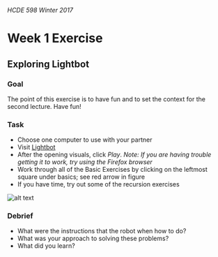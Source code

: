 _HCDE 598 Winter 2017_
# Week 1 Exercise
## Exploring Lightbot 

### Goal
The point of this exercise is to have fun and to set the context for the second lecture. Have fun!

### Task
* Choose one computer to use with your partner
* Visit [Lightbot](http://coweb.cc.gatech.edu/ice-gt/1835)
* After the opening visuals, click _Play_.  _Note: If you are having trouble getting it to work, try using the Firefox browser_
* Work through all of the Basic Exercises by clicking on the leftmost square under basics; see red arrow in figure
* If you have time, try out some of the recursion exercises

![alt text][lightbot]

### Debrief
* What were the instructions that the robot when how to do?
* What was your approach to solving these problems?
* What did you learn?

[lightbot]: https://github.com/susanev/2016_Winter_UWHCDE_p5/blob/master/lessons/week1/exercises/images/lightbot.png "Lightbot screen for Part A"